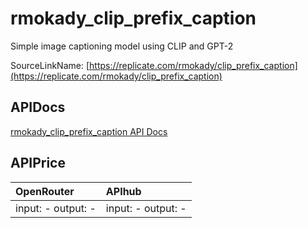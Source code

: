 # rmokady_clip_prefix_caption

Simple image captioning model using CLIP and GPT-2

SourceLinkName: [https://replicate.com/rmokady/clip_prefix_caption](https://replicate.com/rmokady/clip_prefix_caption)

## APIDocs

[rmokady_clip_prefix_caption API Docs](../apis/rmokady_clip_prefix_caption.md)

## APIPrice

| OpenRouter | APIhub |
|:---|:---|
| input: - output: - | input: - output: - |
